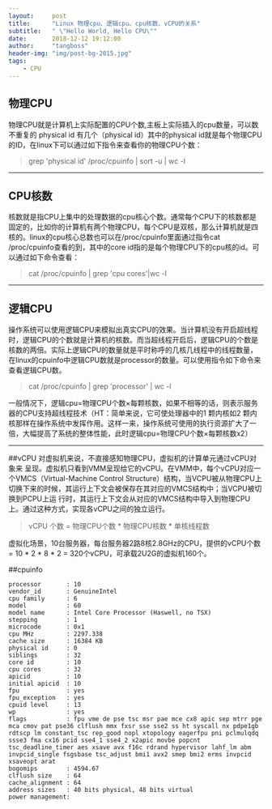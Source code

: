 ```yaml
---
layout:     post
title:      "Linux 物理cpu、逻辑cpu、cpu核数、vCPU的关系"
subtitle:   " \"Hello World, Hello CPU\""
date:       2018-12-12 19:12:00
author:     "tangboss"
header-img: "img/post-bg-2015.jpg"
tags:
    - CPU
---
```



## 物理CPU

物理CPU就是计算机上实际配置的CPU个数,主板上实际插入的cpu数量，可以数不重复的 physical id 有几个（physical id）其中的physical id就是每个物理CPU的ID，在linux下可以通过如下指令来查看你的物理CPU个数：
> grep 'physical id' /proc/cpuinfo | sort -u | wc -l

---

## CPU核数

核数就是指CPU上集中的处理数据的cpu核心个数。通常每个CPU下的核数都是固定的，比如你的计算机有两个物理CPU，每个CPU是双核，那么计算机就是四核的。linux的cpu核心总数也可以在/proc/cpuinfo里面通过指令cat /proc/cpuinfo查看的到，其中的core id指的是每个物理CPU下的cpu核的id。可以通过如下命令查看：
> cat /proc/cpuinfo | grep 'cpu cores'|wc -l

---

## 逻辑CPU

操作系统可以使用逻辑CPU来模拟出真实CPU的效果。当计算机没有开启超线程时，逻辑CPU的个数就是计算机的核数。而当超线程开启后，逻辑CPU的个数是核数的两倍。实际上逻辑CPU的数量就是平时称呼的几核几线程中的线程数量，在linux的cpuinfo中逻辑CPU数就是processor的数量。可以使用指令如下命令来查看逻辑CPU数。

> cat /proc/cpuinfo | grep 'processor' | wc -l

一般情况下，逻辑cpu=物理CPU个数×每颗核数，如果不相等的话，则表示服务器的CPU支持超线程技术（HT：简单来说，它可使处理器中的1 颗内核如2 颗内核那样在操作系统中发挥作用。这样一来，操作系统可使用的执行资源扩大了一倍，大幅提高了系统的整体性能，此时逻辑cpu=物理CPU个数×每颗核数x2）

---

##vCPU
对虚拟机来说，不直接感知物理CPU，虚拟机的计算单元通过vCPU对象来 呈现。虚拟机只看到VMM呈现给它的vCPU。在VMM中，每个vCPU对应一个VMCS（Virtual-Machine Control Structure）结构，当VCPU被从物理CPU上切换下来的时候，其运行上下文会被保存在其对应的VMCS结构中；当VCPU被切换到PCPU上运 行时，其运行上下文会从对应的VMCS结构中导入到物理CPU上。通过这种方式，实现各vCPU之间的独立运行。 

> vCPU 个数 = 物理CPU个数 * 物理CPU核数 * 单核线程数

虚拟化场景，10台服务器，每台服务器2路8核2.8GHz的CPU，提供的vCPU个数 = 10 * 2 * 8 * 2 = 320个vCPU，可承载2U2G的虚拟机160个。 

##cpuinfo

    processor       : 10
	vendor_id       : GenuineIntel
	cpu family      : 6
	model           : 60
	model name      : Intel Core Processor (Haswell, no TSX)
	stepping        : 1
	microcode       : 0x1
	cpu MHz         : 2297.338
	cache size      : 16384 KB
	physical id     : 0
	siblings        : 32
	core id         : 10
	cpu cores       : 32
	apicid          : 10
	initial apicid  : 10
	fpu             : yes
	fpu_exception   : yes
	cpuid level     : 13
	wp              : yes
	flags           : fpu vme de pse tsc msr pae mce cx8 apic sep mtrr pge mca cmov pat pse36 clflush mmx fxsr sse sse2 ss ht syscall nx pdpe1gb rdtscp lm constant_tsc rep_good nopl xtopology eagerfpu pni pclmulqdq ssse3 fma cx16 pcid sse4_1 sse4_2 x2apic movbe popcnt tsc_deadline_timer aes xsave avx f16c rdrand hypervisor lahf_lm abm invpcid_single fsgsbase tsc_adjust bmi1 avx2 smep bmi2 erms invpcid xsaveopt arat
	bogomips        : 4594.67
	clflush size    : 64
	cache_alignment : 64
	address sizes   : 40 bits physical, 48 bits virtual
	power management:

